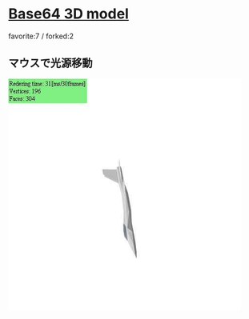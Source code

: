 # [Base64 3D model](http://wonderfl.net/c/sFIV)

favorite:7 / forked:2

マウスで光源移動  
--------------------------------------------------

![thumbnail](./thumbnail.jpg)